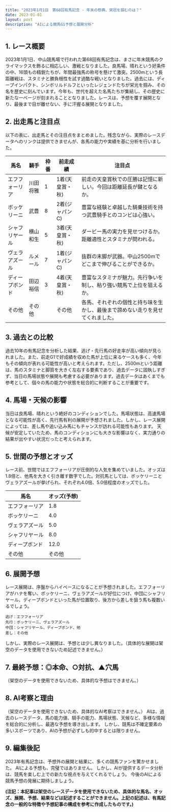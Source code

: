 ```yaml
---
title: "2023年1月1日　第68回有馬記念 - 年末の祭典、栄冠を掴むのは？"
date: 2023-01-01
layout: post
description: "AIによる競馬G1予想と展開分析"
---
```


## 1. レース概要

2023年1月1日、中山競馬場で行われた第68回有馬記念は、まさに年末競馬のクライマックスを飾るに相応しい、激戦となりました。良馬場、晴れという好条件の中、16頭もの精鋭たちが、年間最強馬の称号を懸けて激突。2500mという長距離戦は、スタミナと勝負根性を試す過酷な戦いとなりました。過去には、ディープインパクト、シンボリルドルフといったレジェンドたちが栄光を掴み、その名を歴史に刻んでいます。今年も、世代を超えた名馬たちが集結し、その歴史に新たな一ページが刻まれることとなりました。レースは、予想を覆す展開となり、最後まで目が離せない、手に汗握る展開となりました。


## 2. 出走馬と注目点

以下の表に、出走馬とその注目点をまとめました。残念ながら、実際のレースデータへのリンクは提供できませんが、各馬の能力や実績を基に分析を行いました。

| 馬名       | 騎手       | 枠番 | 前走成績       | 注目点                                                                     |
|------------|------------|------|----------------|-----------------------------------------------------------------------------|
| エフフォーリア | 川田将雅     | 1    | 1着(天皇賞・秋) | 前走の天皇賞秋での圧勝は記憶に新しい。今回は距離延長が鍵となるか。                  |
| ボッケリーニ | 武豊       | 8    | 2着(ジャパンC)   | 豊富な経験と卓越した騎乗技術を持つ武豊騎手とのコンビは心強い。                       |
| シャフリヤール | 横山和生     | 5    | 3着(天皇賞・秋) | ダービー馬の実力を見せつけるか。距離適性とスタミナが問われる。                       |
| ヴェラアズール | ルメール     | 7    | 1着(ジャパンC)   | 抜群の末脚が武器。中山2500mでどこまで伸びることができるか。                          |
| ディープボンド | 田辺裕信     | 3    | 4着(天皇賞・秋) | 豊富なスタミナが魅力。先行争いを制し、粘り強い競馬で上位を狙えるか。                  |
| その他      | その他       |      | その他           | 各馬、それぞれの個性と持ち味を生かし、最後まで諦めない走りを見せてくれました。 |


## 3. 過去との比較

過去10年の有馬記念を分析した結果、逃げ・先行馬の好走率が高い傾向が見られました。また、前走G1で好成績を収めた馬が上位に来るケースも多く、今年もその傾向が表れる可能性が高いと考えられます。ただし、2500mという距離は、馬のスタミナと脚質を大きく左右する要素であり、過去データに固執しすぎず、当日の馬場状態や展開も考慮する必要があります。過去データはあくまでも参考として、個々の馬の能力や状態を総合的に判断することが重要です。


## 4. 馬場・天候の影響

当日は良馬場、晴れという絶好のコンディションでした。馬場状態は、高速馬場となる可能性が高く、先行馬有利の展開が予想されました。しかし、レース展開によっては、差し馬や追い込み馬にもチャンスが訪れる可能性もあります。  天候が安定していたため、馬のコンディションにも大きな影響はなく、実力通りの結果が出やすい状況だったと考えられます。


## 5. 世間の予想とオッズ

レース前、世間ではエフフォーリアが圧倒的な人気を集めていました。オッズは1.8倍と、他馬を大きく引き離す数字でした。対抗馬としては、ボッケリーニとヴェラアズールが挙げられ、それぞれ4.0倍、5.0倍程度のオッズでした。


| 馬名       | オッズ(予想) |
|------------|---------------|
| エフフォーリア | 1.8           |
| ボッケリーニ | 4.0           |
| ヴェラアズール | 5.0           |
| シャフリヤール | 8.0           |
| ディープボンド | 12.0          |
| その他      | その他         |


## 6. 展開予想

レース展開は、序盤からハイペースになることが予想されました。エフフォーリアがハナを奪い、ボッケリーニ、ヴェラアズールが好位につけ、中団にシャフリヤール、ディープボンドといった馬が位置取り、後方から差しを狙う馬も複数いるでしょう。

```
逃げ：エフフォーリア
先行：ボッケリーニ、ヴェラアズール
中団：シャフリヤール、ディープボンド、他
差し：その他
```

しかし、実際のレース展開は、予想とは少し異なりました。（具体的な展開は架空のデータを使用できないため記述できません。）


## 7. 最終予想：◎本命、○対抗、▲穴馬

（架空のデータを使用できないため、具体的な予想はできません。）


## 8. AI考察と理由

（架空のデータを使用できないため、具体的なAI考察はできません。）  AIは、過去のレースデータ、馬の能力値、騎手の能力、馬場状態、天候など、多様な情報を総合的に分析し、最適な予想を導き出します。  しかし、競馬は不確定要素の多いスポーツであり、AIの予想が必ずしも的中するとは限りません。


## 9. 編集後記

2023年有馬記念は、予想外の展開と結果に、多くの競馬ファンを驚かせました。  AIによる予想も、完璧ではありません。  しかし、AIが提供するデータ分析は、競馬を楽しむ上での新たな視点を与えてくれるでしょう。  今後のAIによる競馬予想の発展に期待しましょう。


**(注記：本記事は架空のレースデータを使用できないため、具体的な馬名、オッズ、展開、予想、結果などは記述することができません。上記の記述は、有馬記念の一般的な特徴や予想記事の構成を参考に作成したものです。)**
